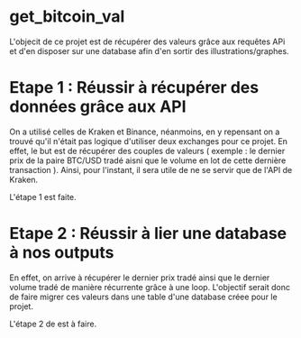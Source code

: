 # get_bitcoin_val

L'objecit de ce projet est de récupérer des valeurs grâce aux requêtes APi et d'en disposer sur une database afin d'en sortir des illustrations/graphes.

# Etape 1 : Réussir à récupérer des données grâce aux API
On a utilisé celles de Kraken et Binance, néanmoins, en y repensant on a trouvé qu'il n'était pas logique d'utiliser deux exchanges pour ce projet. 
En effet, le but est de récupérer des couples de valeurs ( exemple : le dernier prix de la paire BTC/USD tradé aisni que le volume en lot de cette dernière transaction ).
Ainsi, pour l'instant, il sera utile de ne se servir que de l'API de Kraken. 

L'étape 1 est faite. 

# Etape 2 : Réussir à lier une database à nos outputs
En effet, on arrive à récupérer le dernier prix tradé ainsi que le dernier volume tradé de manière récurrente grâce à une loop. 
L'objectif serait donc de faire migrer ces valeurs dans une table d'une database créee pour le projet. 

L'étape 2 de est à faire. 
